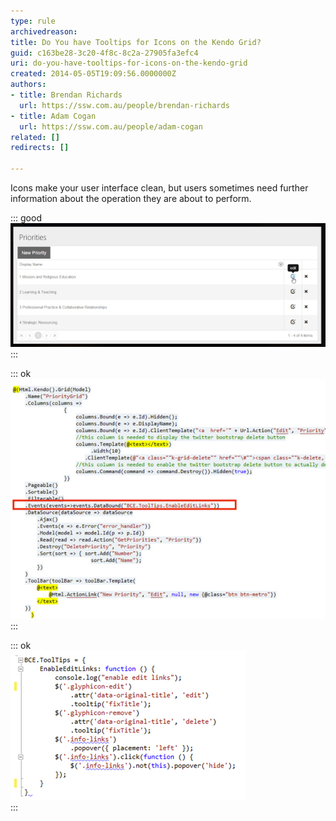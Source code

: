 ```yaml
---
type: rule
archivedreason: 
title: Do You have Tooltips for Icons on the Kendo Grid?
guid: c163be28-3c20-4f8c-8c2a-27905fa3efc4
uri: do-you-have-tooltips-for-icons-on-the-kendo-grid
created: 2014-05-05T19:09:56.0000000Z
authors:
- title: Brendan Richards
  url: https://ssw.com.au/people/brendan-richards
- title: Adam Cogan
  url: https://ssw.com.au/people/adam-cogan
related: []
redirects: []

---
```


Icons make your user interface clean, but users sometimes need further information about the operation they are about to perform.

<!--endintro-->


::: good  
![Figure: Good Example - Tooltips](kendo-tooltips.jpg)  
:::


::: ok  
![Figure: When adding Kendo Tooltips to Icons in the Kendo Grid, the Tooltip JavaScript needs to be executed as the page is bound or else the tooltips will not exist after a new page of data is selected](kendo-adding-tooltips.jpg)  
:::


::: ok  
![Figure: Common JavaScript library: add the EnableEditLinks() method/dd&gt;](kendo-commonJS.jpg)  
:::

